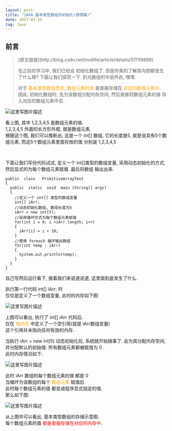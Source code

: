 ```yaml
---
layout: post
title: "JAVA 基本类型数组的初始化(原理篇)"
date: 2017-07-15   
tag: Java 
---
```


<div class="markdown_views">

<h2 id="前言"><a name="t1"></a><a target="_blank"></a>前言</h2>

<blockquote>
<p>[原文链接](http://blog.csdn.net/tmdlife/article/details/51759866)</p>
  <p>在之前的学习中, 我们已经会 初始化数组了. 但是你真的了解其内部都发生了什么嘛? 下面让我们探究一下. 扒光数组的华丽外衣, 嘿嘿.</p>

  <p>对于 <font color="orange">基本类型数组而言</font>, <font color="orange">数组元素的值</font> 是直接存储在 <font color="orange">对应的数组元素中</font>. <br>
  因此, 初始化数组时, 先为该数组分配内存空间, 然后直接将数组元素的值 存入对应的数组元素中去.</p>
</blockquote>



<p><img src="http://img.blog.csdn.net/20160625200846354" alt="这里写图片描述" title=""></p>


  <p>看上图, 其中 1,2,3,4,5 是数组元素的值. <br>
  1,2,3,4,5 外面的长方形外框, 就是数组元素. <br>
  根据这个图, 我们可以推断出, 这是一个 int[] 数组, 它的长度是5, 就是说具有5个数组元素, 而这5个数组元素里面存放的值 分别是 1,2,3,4,5</p>

<br/>

  <p>下面让我们写份代码试试, 定义一个 int[]类型的数组变量, 采用动态初始化的方式, 然后显式的为每个数组元素赋值. 最后将数组 输出出来.</p>



```
public  class   PrimitiveArrayTest
{
  public  static  void  main (String[] args)
  {
    //定义一个 int[] 类型的数组变量
    int[] iArr;
    //动态初始化数组, 数组长度为5
    iArr = new int[5];
    //采用循环方式为每个数组元素赋值
    for(int i = 0; i <iArr.length; i++)
    {
      iArr[i] = i + 10;
    }
    //使用 foreach 循环输出数组
    for(int temp : iArr)
    {
      System.out.println(temp);
    }
  }
}
```

  <p>自己写然后运行看下, 接着我们来说道说道, 这里面到底发生了什么.</p>

  <p>执行第一行代码 int[] iArr; 时 <br>
  仅仅是定义了一个数组变量, 此时的内存如下图:</p>


<p><img src="http://img.blog.csdn.net/20160625220602465" alt="这里写图片描述" title=""></p>


  <p>上图可以看出, 执行了 int[] iArr 代码后. <br>
  仅在 <font color="orange">栈内存</font> 中定义了一个空引用(就是 iArr数组变量) <br>
  这个引用并未指向任何有效的内存.</p>

  <p>当执行 iArr = new int[5] 动态初始化后, 系统就开始搞事了. 会为其分配内存空间, 并分配默认的初始值: 所有数组元素都被赋值为 0 . <br>
  此时内存情况如下:</p>


<p><img src="http://img.blog.csdn.net/20160625221557734" alt="这里写图片描述" title=""></p>


  <p>此时 iArr 数组的每个数组元素的值 都是 0  <br>
  当循环为该数组的每个 <font color="orange">数组元素</font> 赋值后 <br>
  此时每个数组元素的值 都变成程序显式指定的值. <br>
  那么如下图:</p>


<p><img src="http://img.blog.csdn.net/20160625221821394" alt="这里写图片描述" title=""></p>


  <p>从上图中可以看出, 基本类型数组的存储示意图. <br>
  每个数组元素的值 <font color="red">都是直接存储在对应的内存中</font>.</p>

